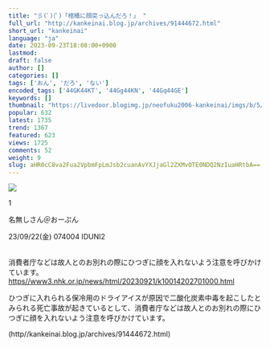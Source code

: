 ```yaml
---
title: "彡(ﾟ)(ﾟ)「棺桶に顔突っ込んだろ！」 "
full_url: "http://kankeinai.blog.jp/archives/91444672.html"
short_url: "kankeinai"
language: "ja"
date: 2023-09-23T18:08:00+0900
lastmod: 
draft: false
author: []
categories: []
tags: ['おん', 'だろ', 'ない']
encoded_tags: ['44GK44KT', '44Gg44KN', '44Gq44GE']
keywords: []
thumbnail: "https://livedoor.blogimg.jp/neofuku2006-kankeinai/imgs/b/5/b5ebf571-s.jpg"
popular: 632
latest: 1735
trend: 1367
featured: 623
views: 1725
comments: 52
weight: 9
slug: aHR0cC8va2Fua2VpbmFpLmJsb2cuanAvYXJjaGl2ZXMvOTE0NDQ2NzIuaHRtbA==
---
```


![](https://livedoor.blogimg.jp/neofuku2006-kankeinai/imgs/b/5/b5ebf571-s.jpg)

<div><p class='t_h'>1 <p>名無しさん＠おーぷん</p> <p> 23/09/22(金) 074004 IDUNI2</p></p><br>消費者庁などは故人とのお別れの際にひつぎに顔を入れないよう注意を呼びかけています。<br><a href='https//www3.nhk.or.jp/news/html/20230921/k10014202701000.html' target='_blank'>https//www3.nhk.or.jp/news/html/20230921/k10014202701000.html</a> <p>ひつぎに入れられる保冷用のドライアイスが原因で二酸化炭素中毒を起こしたとみられる死亡事故が起きているとして、消費者庁などは故人とのお別れの際にひつぎに顔を入れないよう注意を呼びかけています。</p></div>

(http//kankeinai.blog.jp/archives/91444672.html)
